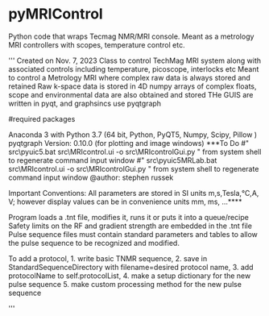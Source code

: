 # pyMRIControl
Python code that wraps Tecmag NMR/MRI console. Meant as a metrology MRI controllers with scopes, temperature control etc.

''' Created on Nov. 7, 2023 Class to control TechMag MRI system along with associated controls including temperature, picoscope, interlocks etc Meant to control a Metrology MRI where complex raw data is always stored and retained Raw k-space data is stored in 4D numpy arrays of complex floats, scope and environmental data are also obtained and stored THe GUIS are written in pyqt, and graphsincs use pyqtgraph

#required packages

Anaconda 3 with Python 3.7 (64 bit, Python, PyQT5, Numpy, Scipy, Pillow )
pyqtgraph Version: 0.10.0 (for plotting and image windows)
***To Do #" src\pyuic5.bat src\MRIcontrol.ui -o src\MRIcontrolGui.py " from system shell to regenerate command input window #" src\pyuic5MRLab.bat src\MRIcontrol.ui -o src\MRIcontrolGui.py " from system shell to regenerate command input window
@author: stephen russek

Important Conventions: All parameters are stored in SI units m,s,Tesla,°C,A, V; however display values can be in convenience units mm, ms, ...****

Program loads a .tnt file, modifies it, runs it or puts it into a queue/recipe Safety limits on the RF and gradient strength are embedded in the .tnt file Pulse sequence files must contain standard parameters and tables to allow the pulse sequence to be recognized and modified.

To add a protocol, 1. write basic TNMR sequence, 2. save in StandardSequenceDirectory with filename=desired protocol name, 3. add protocolName to self.protocolList, 4. make a setup dictionary for the new pulse sequence 5. make custom processing method for the new pulse sequence

'''
